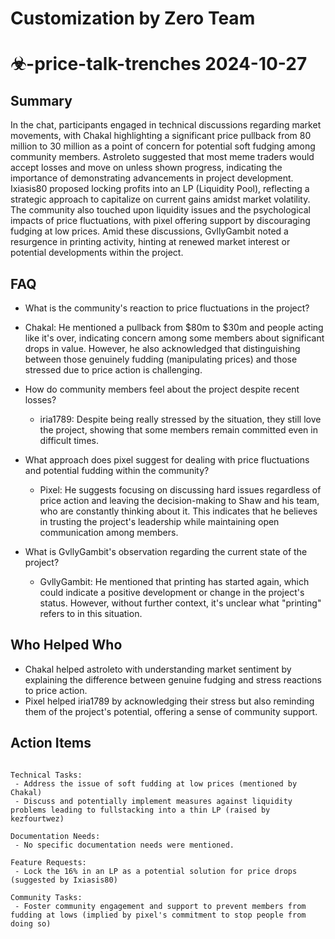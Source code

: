# Customization by Zero Team

# ☣-price-talk-trenches 2024-10-27

## Summary
 In the chat, participants engaged in technical discussions regarding market movements, with Chakal highlighting a significant price pullback from 80 million to 30 million as a point of concern for potential soft fudging among community members. Astroleto suggested that most meme traders would accept losses and move on unless shown progress, indicating the importance of demonstrating advancements in project development. Ixiasis80 proposed locking profits into an LP (Liquidity Pool), reflecting a strategic approach to capitalize on current gains amidst market volatility. The community also touched upon liquidity issues and the psychological impacts of price fluctuations, with pixel offering support by discouraging fudging at low prices. Amid these discussions, GvllyGambit noted a resurgence in printing activity, hinting at renewed market interest or potential developments within the project.

## FAQ
 - What is the community's reaction to price fluctuations in the project?
  - Chakal: He mentioned a pullback from $80m to $30m and people acting like it's over, indicating concern among some members about significant drops in value. However, he also acknowledged that distinguishing between those genuinely fudding (manipulating prices) and those stressed due to price action is challenging.

- How do community members feel about the project despite recent losses?
  - iria1789: Despite being really stressed by the situation, they still love the project, showing that some members remain committed even in difficult times.

- What approach does pixel suggest for dealing with price fluctuations and potential fudding within the community?
  - Pixel: He suggests focusing on discussing hard issues regardless of price action and leaving the decision-making to Shaw and his team, who are constantly thinking about it. This indicates that he believes in trusting the project's leadership while maintaining open communication among members.

- What is GvllyGambit's observation regarding the current state of the project?
  - GvllyGambit: He mentioned that printing has started again, which could indicate a positive development or change in the project's status. However, without further context, it's unclear what "printing" refers to in this situation.

## Who Helped Who
 - Chakal helped astroleto with understanding market sentiment by explaining the difference between genuine fudging and stress reactions to price action.
- Pixel helped iria1789 by acknowledging their stress but also reminding them of the project's potential, offering a sense of community support.

## Action Items
 ```

Technical Tasks:
  - Address the issue of soft fudding at low prices (mentioned by Chakal)
  - Discuss and potentially implement measures against liquidity problems leading to fullstacking into a thin LP (raised by kezfourtwez)

Documentation Needs:
  - No specific documentation needs were mentioned.

Feature Requests:
  - Lock the 16% in an LP as a potential solution for price drops (suggested by Ixiasis80)

Community Tasks:
  - Foster community engagement and support to prevent members from fudding at lows (implied by pixel's commitment to stop people from doing so)
```

